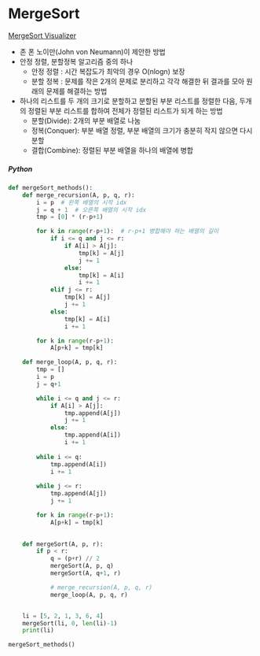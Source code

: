 # MergeSort

[MergeSort Visualizer](https://www.hackerearth.com/practice/algorithms/sorting/merge-sort/visualize/)

- 존 폰 노이만(John von Neumann)이 제안한 방법
- 안정 정렬, 분할정복 알고리즘 중의 하나
  - 안정 정렬 : 시간 복잡도가 최악의 경우 O(nlogn) 보장
  - 분할 정복 : 문제를 작은 2개의 문제로 분리하고 각각 해결한 뒤 결과를 모아 원래의 문제를 해결하는 방법
- 하나의 리스트를 두 개의 크기로 분할하고 분할된 부분 리스트를 정렬한 다음, 두개의 정렬된 부분 리스트를 합하여 전체가 정렬된 리스트가 되게 하는 방법
  - 분할(Divide): 2개의 부분 배열로 나눔
  - 정복(Conquer): 부분 배열 정렬, 부분 배열의 크기가 충분히 작지 않으면 다시 분할
  - 결합(Combine): 정렬된 부분 배열을 하나의 배열에 병합



##### Python

```python
def mergeSort_methods():
    def merge_recursion(A, p, q, r):
        i = p  # 왼쪽 배열의 시작 idx
        j = q + 1  # 오른쪽 배열의 시작 idx
        tmp = [0] * (r-p+1)

        for k in range(r-p+1):  # r-p+1 병합해야 하는 배열의 길이
            if i <= q and j <= r:
                if A[i] > A[j]:
                    tmp[k] = A[j]
                    j += 1
                else:
                    tmp[k] = A[i]
                    i += 1
            elif j <= r:
                tmp[k] = A[j]
                j += 1
            else:
                tmp[k] = A[i]
                i += 1

        for k in range(r-p+1):
            A[p+k] = tmp[k]

    def merge_loop(A, p, q, r):
        tmp = []
        i = p
        j = q+1

        while i <= q and j <= r:
            if A[i] > A[j]:
                tmp.append(A[j])
                j += 1
            else:
                tmp.append(A[i])
                i += 1
        
        while i <= q:
            tmp.append(A[i])
            i += 1
        
        while j <= r:
            tmp.append(A[j])
            j += 1

        for k in range(r-p+1):
            A[p+k] = tmp[k]
        

    def mergeSort(A, p, r):
        if p < r:
            q = (p+r) // 2
            mergeSort(A, p, q)
            mergeSort(A, q+1, r)

            # merge_recursion(A, p, q, r)
            merge_loop(A, p, q, r)


    li = [5, 2, 1, 3, 6, 4]
    mergeSort(li, 0, len(li)-1)
    print(li)

mergeSort_methods()
```

